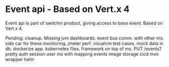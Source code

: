 # Event api - Based on Vert.x 4
Event api is part of switchin product, giving access to base event. Based on Vert.x 4. 


Pending:
cleanup.
Missing jvm dashboards.
event bus comm. with other ms.
side car for these monitoring.
jmeter perf.
visualvm
test cases.
mock data in db.
dockerize app.
kubernetes files.
framework on top of ms.
PUT /events?pretty
auth
session
user ms with mapping events
image storage
cicd
mvn wrapper
helm
